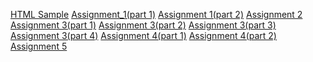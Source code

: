 [HTML Sample](./Class_Notes/HTML/HTML_Intro/index.html)
[Assignment_1(part 1)](/Assignment_1/cover_letter.html)
[Assignment 1(part 2)](/Assignment_1/Bird_watching(Assignment_part2)/birdwatching.html)
[Assignment 2](/Assignment_2/Part_1/index.html)
[Assignment 3(part 1)](/Assignment_3/Assignment_3.1.html)
[Assignment 3(part 2)](/Assignment_3/Assignment_3.2.html)
[Assignment 3(part 3)](/Assignment_3/Assignment_3.3/index.html)
[Assignment 3(part 4)](/Assignment_3.4/Assignment_3.4.html)
[Assignment 4(part 1)](/Assignment_4/Part_1/index(P1).html)
[Assignment 4(part 2)](/Assignment_4/Part_2/gallery-start/index(P2).html)
[Assignment 5]()
